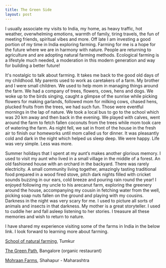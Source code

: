 ```yaml
---
title: The Green Side
layout: post
---
```


I usually associate my visits to India, my home, as heavy traffic, hot weather, overwhelming emotions, warmth of family, tiring travels, the fun of meeting friends, spiritual vibes and more. Off late I am investing a good portion of my time in India exploring farming. Farming for me is a hope for the future where we are in harmony with nature. People are returning to agriculture and are adopting natural farming methods. Ecological farming is a lifestyle much needed, a moderation in this modern generation and way for building a better future!

It's nostalgic to talk about farming. It takes me back to the good old days of my childhood. My parents used to work as caretakers of a farm. My brother and I were small children. We used to help mom in managing things around the farm. We had a company of trees, flowers, cows, hens and dogs. We woke up to the birds singing, caught a glimpse of the sunrise while picking flowers for making garlands, followed mom for milking cows, chased hens, plucked fruits from the trees, we had such fun. Those were eventful mornings in the lap of nature. We took a local bus to go to the school which was 20 km away and then back in the evening. We played with calves, went around the farm to fetch fallen coconuts from the trees while mom took care of watering the farm. As night fell, we sat in front of the house in the fresh air to finish our homeworks until mom called us for dinner. It was pleasantly cold and dark in the night which helped us sleep deep. We were happy. Life was very simple. Less was more. 

Summer holidays that I spent at my aunt’s makes another glorious memory. I used to visit my aunt who lived in a small village in the middle of a forest.  An old fashioned house with an orchard in the backyard. There was rarely electricity. A small community living together, amazingly tasting traditional food prepared in a wood fired stove, pitch dark nights filled with cricket sounds buzzing in our ears, cold breeze and pouring rain round the year! I enjoyed following my uncle to his arecanut farm, exploring the greenery around the house, accompanying my cousin in fetching water from the well, picking soap nuts fallen on the ground and playing with my cousins. Darkness in the night was very scary for me. I used to picture all sorts of animals and insects in that darkness. My mother is a great storyteller. I used to cuddle her and fall asleep listening to her stories. I treasure all these memories and wish to return to nature.

I have shared my experience visiting some of the farms in India in the below link. I look forward to learning more about farming.

[School of natural farming](https://www.e-payana.com/school-of-natural-farming-tumkur/), Tumkur

[The Green Path](https://www.e-payana.com/the-green-path/), Bangalore (organic restaurant)

[Mohraan Farms](https://www.e-payana.com/mohraan-farms/), Shahapur - Maharashtra

